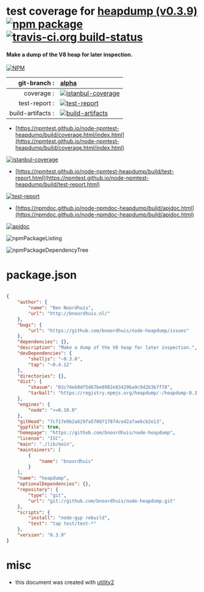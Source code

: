 # test coverage for  [heapdump (v0.3.9)](https://github.com/bnoordhuis/node-heapdump)  [![npm package](https://img.shields.io/npm/v/npmtest-heapdump.svg?style=flat-square)](https://www.npmjs.org/package/npmtest-heapdump) [![travis-ci.org build-status](https://api.travis-ci.org/npmtest/node-npmtest-heapdump.svg)](https://travis-ci.org/npmtest/node-npmtest-heapdump)
#### Make a dump of the V8 heap for later inspection.

[![NPM](https://nodei.co/npm/heapdump.png?downloads=true&downloadRank=true&stars=true)](https://www.npmjs.com/package/heapdump)

| git-branch : | [alpha](https://github.com/npmtest/node-npmtest-heapdump/tree/alpha)|
|--:|:--|
| coverage : | [![istanbul-coverage](https://npmtest.github.io/node-npmtest-heapdump/build/coverage.badge.svg)](https://npmtest.github.io/node-npmtest-heapdump/build/coverage.html/index.html)|
| test-report : | [![test-report](https://npmtest.github.io/node-npmtest-heapdump/build/test-report.badge.svg)](https://npmtest.github.io/node-npmtest-heapdump/build/test-report.html)|
| build-artifacts : | [![build-artifacts](https://npmtest.github.io/node-npmtest-heapdump/glyphicons_144_folder_open.png)](https://github.com/npmtest/node-npmtest-heapdump/tree/gh-pages/build)|

- [https://npmtest.github.io/node-npmtest-heapdump/build/coverage.html/index.html](https://npmtest.github.io/node-npmtest-heapdump/build/coverage.html/index.html)

[![istanbul-coverage](https://npmtest.github.io/node-npmtest-heapdump/build/screenCapture.buildCi.browser.%252Ftmp%252Fbuild%252Fcoverage.lib.html.png)](https://npmtest.github.io/node-npmtest-heapdump/build/coverage.html/index.html)

- [https://npmtest.github.io/node-npmtest-heapdump/build/test-report.html](https://npmtest.github.io/node-npmtest-heapdump/build/test-report.html)

[![test-report](https://npmtest.github.io/node-npmtest-heapdump/build/screenCapture.buildCi.browser.%252Ftmp%252Fbuild%252Ftest-report.html.png)](https://npmtest.github.io/node-npmtest-heapdump/build/test-report.html)

- [https://npmdoc.github.io/node-npmdoc-heapdump/build/apidoc.html](https://npmdoc.github.io/node-npmdoc-heapdump/build/apidoc.html)

[![apidoc](https://npmdoc.github.io/node-npmdoc-heapdump/build/screenCapture.buildCi.browser.%252Ftmp%252Fbuild%252Fapidoc.html.png)](https://npmdoc.github.io/node-npmdoc-heapdump/build/apidoc.html)

![npmPackageListing](https://npmtest.github.io/node-npmtest-heapdump/build/screenCapture.npmPackageListing.svg)

![npmPackageDependencyTree](https://npmtest.github.io/node-npmtest-heapdump/build/screenCapture.npmPackageDependencyTree.svg)



# package.json

```json

{
    "author": {
        "name": "Ben Noordhuis",
        "url": "http://bnoordhuis.nl/"
    },
    "bugs": {
        "url": "https://github.com/bnoordhuis/node-heapdump/issues"
    },
    "dependencies": {},
    "description": "Make a dump of the V8 heap for later inspection.",
    "devDependencies": {
        "shelljs": "~0.3.0",
        "tap": "~0.4.12"
    },
    "directories": {},
    "dist": {
        "shasum": "03c74eb0df5d67be0982e83429ba9c9d2b3b7f78",
        "tarball": "https://registry.npmjs.org/heapdump/-/heapdump-0.3.9.tgz"
    },
    "engines": {
        "node": ">=0.10.0"
    },
    "gitHead": "7cf17e9b2a629fa5708717874ced2a7ae6cb2e13",
    "gypfile": true,
    "homepage": "https://github.com/bnoordhuis/node-heapdump",
    "license": "ISC",
    "main": "./lib/main",
    "maintainers": [
        {
            "name": "bnoordhuis"
        }
    ],
    "name": "heapdump",
    "optionalDependencies": {},
    "repository": {
        "type": "git",
        "url": "git://github.com/bnoordhuis/node-heapdump.git"
    },
    "scripts": {
        "install": "node-gyp rebuild",
        "test": "tap test/test-*"
    },
    "version": "0.3.9"
}
```



# misc
- this document was created with [utility2](https://github.com/kaizhu256/node-utility2)
